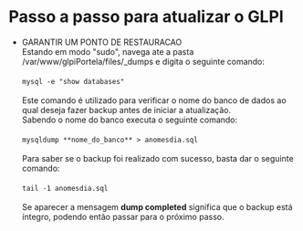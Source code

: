 # Passo a passo para atualizar o GLPI


* GARANTIR UM PONTO DE RESTAURACAO<br>
Estando em modo "sudo", navega ate a pasta /var/www/glpiPortela/files/_dumps e digita o seguinte comando:<br><br>
`mysql -e "show databases"`<br><br>Este comando é utilizado para verificar o nome do banco de dados ao qual deseja fazer backup antes de iniciar a atualização.<br>
Sabendo o nome do banco executa o seguinte comando:<br><br> `mysqldump **nome_do_banco** > anomesdia.sql`<br><br>Para saber se o backup foi realizado com sucesso, basta dar o
seguinte comando:<br><br>`tail -1 anomesdia.sql`<br><br>Se aparecer a mensagem **dump completed** significa que o backup está íntegro, podendo então passar para o próximo passo.
	
	 
